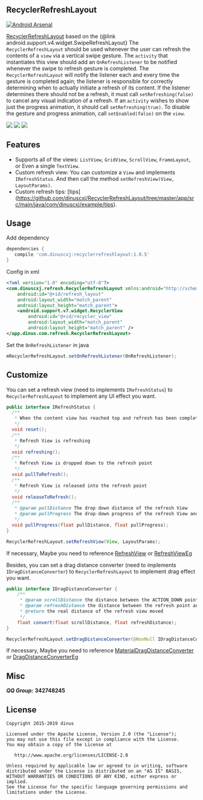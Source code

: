 
## RecyclerRefreshLayout
[![Android Arsenal](https://img.shields.io/badge/Android%20Arsenal-RecyclerRefreshLayout-green.svg?style=true)](https://android-arsenal.com/details/1/3383)

 [RecyclerRefreshLayout](https://github.com/dinuscxj/RecyclerRefreshLayout) based on the {@link android.support.v4.widget.SwipeRefreshLayout}
 The `RecyclerRefreshLayout` should be used whenever the user can refresh the
 contents of a `view` via a vertical swipe gesture. The `activity` that
 instantiates this view should add an `OnRefreshListener` to be notified
 whenever the swipe to refresh gesture is completed. The `RecyclerRefreshLayout`
 will notify the listener each and every time the gesture is completed again;
 the listener is responsible for correctly determining when to actually
 initiate a refresh of its content. If the listener determines there should
 not be a refresh, it must call `setRefreshing(false)` to cancel any visual
 indication of a refresh. If an `activity` wishes to show just the progress
 animation, it should call `setRefreshing(true)`. To disable the gesture and
 progress animation, call `setEnabled(false)` on the `view`.
 
![](https://raw.githubusercontent.com/dinuscxj/RecyclerRefreshLayout/master/Preview/RecyclerRefreshLayoutNormal.gif?width=300)
![](https://raw.githubusercontent.com/dinuscxj/RecyclerRefreshLayout/master/Preview/RecyclerRefreshLayoutNoData.gif?width=300)
![](https://raw.githubusercontent.com/dinuscxj/RecyclerRefreshLayout/master/Preview/RecyclerRefreshLayoutFailure.gif?width=300)<br/>

## Features
 * Supports all of the views: `ListView`, `GridView`, `ScrollView`, `FrameLayout`, or Even a single `TextView`.
 * Custom refresh view: You can customize a `View` and implements `IRefreshStatus`. And then call the method `setRefreshView(View, LayoutParams)`. 
 * Custom refresh tips: [tips] (https://github.com/dinuscxj/RecyclerRefreshLayout/tree/master/app/src/main/java/com/dinuscxj/example/tips).

## Usage
 Add dependency
 ```gradle
 dependencies {
    compile 'com.dinuscxj:recyclerrefreshlayout:1.0.5'
 }
 ```

 Config in xml
 ``` xml
 <?xml version="1.0" encoding="utf-8"?>
 <com.dinuscxj.refresh.RecyclerRefreshLayout xmlns:android="http://schemas.android.com/apk/res/android"
     android:id="@+id/refresh_layout"
     android:layout_width="match_parent"
     android:layout_height="match_parent">
     <android.support.v7.widget.RecyclerView
         android:id="@+id/recycler_view"
         android:layout_width="match_parent"
         android:layout_height="match_parent" />
 </app.dinus.com.refresh.RecyclerRefreshLayout>
 ```

 Set the `OnRefreshListener` in java
 ```java
 mRecyclerRefreshLayout.setOnRefreshListener(OnRefreshListener);
 ```
 
## Customize
 You can set a refresh view (need to implements `IRefreshStatus`) to `RecyclerRefreshLayout` to implement any UI effect you want.
 ```java
 public interface IRefreshStatus {
   /**
    * When the content view has reached top and refresh has been completed, view will be reset.
    */
   void reset();
   /**
    * Refresh View is refreshing
    */
   void refreshing();
   /**
    * Refresh View is dropped down to the refresh point
    */
   void pullToRefresh();
   /**
    * Refresh View is released into the refresh point
    */
   void releaseToRefresh();
   /**
    * @param pullDistance The drop-down distance of the refresh View
    * @param pullProgress The drop-down progress of the refresh View and the pullProgress may be more than 1.0f
    */
   void pullProgress(float pullDistance, float pullProgress);
 }
 ```
 ```java 
 RecyclerRefreshLayout.setRefreshView(View, LayoutParams);
 ```
 If necessary, Maybe you need to reference [RefreshView](https://github.com/dinuscxj/RecyclerRefreshLayout/blob/master/recyclerrefreshlayout/src/main/java/com/dinuscxj/refresh/RefreshView.java) or [RefreshViewEg](https://github.com/dinuscxj/RecyclerRefreshLayout/tree/master/app/src/main/java/com/dinuscxj/example/demo/RefreshViewEg.java) 

 Besides, you can set a drag distance converter (need to implements `IDragDistanceConverter`) to `RecyclerRefreshLayout` to implement drag effect you want.
 ```java
 public interface IDragDistanceConverter {
     /**
      * @param scrollDistance the distance between the ACTION_DOWN point and the ACTION_MOVE point
      * @param refreshDistance the distance between the refresh point and the initialize point
      * @return the real distance of the refresh view moved
      */
     float convert(float scrollDistance, float refreshDistance);
 }
 ```
 ```java
 RecyclerRefreshLayout.setDragDistanceConverter(@NonNull IDragDistanceConverter 
 ```
 If necessary, Maybe you need to reference [MaterialDragDistanceConverter](https://github.com/dinuscxj/RecyclerRefreshLayout/blob/master/recyclerrefreshlayout/src/main/java/com/dinuscxj/refresh/MaterialDragDistanceConverter.java) or [DragDistanceConverterEg](https://github.com/dinuscxj/RecyclerRefreshLayout/tree/master/app/src/main/java/com/dinuscxj/example/demo/DragDistanceConverterEg.java) 


## Misc
  ***QQ Group:*** **342748245**
  
## License
    Copyright 2015-2019 dinus

    Licensed under the Apache License, Version 2.0 (the "License");
    you may not use this file except in compliance with the License.
    You may obtain a copy of the License at

       http://www.apache.org/licenses/LICENSE-2.0

    Unless required by applicable law or agreed to in writing, software
    distributed under the License is distributed on an "AS IS" BASIS,
    WITHOUT WARRANTIES OR CONDITIONS OF ANY KIND, either express or implied.
    See the License for the specific language governing permissions and
    limitations under the License.
